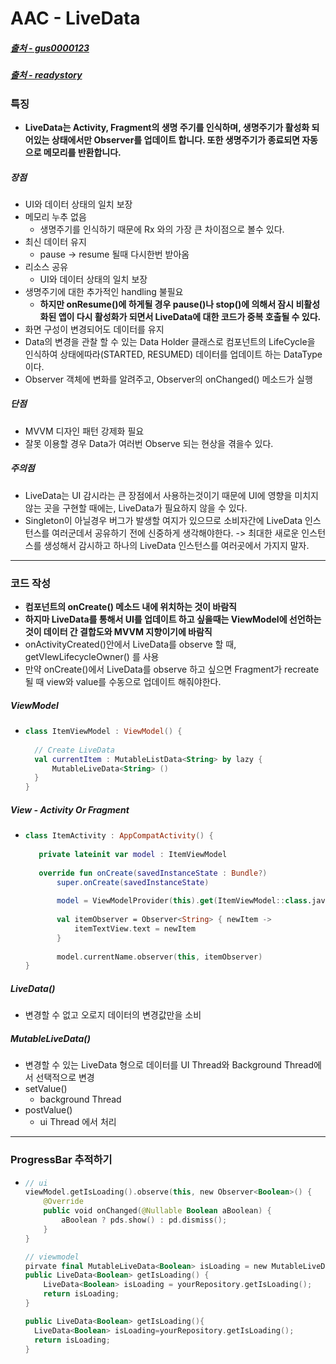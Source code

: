 # AAC - LiveData
##### [출처 - gus0000123](https://gus0000123.medium.com/android-jetpack-livedata-사용법-1-개념편-931e6884decf)
##### [출처 - readystory](https://readystory.tistory.com/101)
### 특징
* **LiveData는 Activity, Fragment의 생명 주기를 인식하며, 생명주기가 활성화 되어있는 상태에서만 Observer를 업데이트 합니다. 또한 생명주기가 종료되면 자동으로 메모리를 반환합니다.**
##### 장점
* UI와 데이터 상태의 일치 보장 
* 메모리 누추 없음
  * 생명주기를 인식하기 때문에 Rx 와의 가장 큰 차이점으로 볼수 있다.  
* 최신 데이터 유지
  * pause -> resume 될때 다시한번 받아옴
* 리소스 공유
  * UI와 데이터 상태의 일치 보장 
* 생명주기에 대한 추가적인 handling 불필요
  * **하지만 onResume()에 하게될 경우 pause()나 stop()에 의해서 잠시 비활성화된 앱이 다시 활성화가 되면서 LiveData에 대한 코드가 중복 호출될 수 있다.**
* 화면 구성이 변경되어도 데이터를 유지
* Data의 변경을 관찰 할 수 있는 Data Holder 클래스로 컴포넌트의 LifeCycle을 인식하여 상태에따라(STARTED, RESUMED) 데이터를 업데이트 하는 DataType이다.
* Observer 객체에 변화를 알려주고, Observer의 onChanged() 메소드가 실행
##### 단점
* MVVM 디자인 패턴 강제화 필요
* 잘못 이용할 경우 Data가 여러번 Observe 되는 현상을 겪을수 있다.
##### 주의점
* LiveData는 UI 감시라는 큰 장점에서 사용하는것이기 때문에 UI에 영향을 미치지 않는 곳을 구현할 때에는, LiveData가 필요하지 않을 수 있다.
* Singleton이 아닐경우 버그가 발생할 여지가 있으므로 소비자간에 LiveData 인스턴스를 여러군데서 공유하기 전에 신중하게 생각해야한다. -> 최대한 새로운 인스턴스를 생성해서 감시하고 하나의 LiveData 인스턴스를 여러곳에서 가지지 말자.
---
### 코드 작성
* **컴포넌트의 onCreate() 메소드 내에 위치하는 것이 바람직**
* **하지마 LiveData를 통해서 UI를 업데이트 하고 싶을때는 ViewModel에 선언하는것이 데이터 간 결합도와 MVVM 지향이기에 바람직**
* onActivityCreated()안에서 LiveData를 observe 할 때, getVIewLifecycleOwner() 를 사용
* 만약 onCreate()에서 LiveData를 observe 하고 싶으면 Fragment가 recreate 될 때 view와 value를 수동으로 업데이트 해줘야한다.
##### ViewModel
* ```kotlin
  class ItemViewModel : ViewModel() {
    
    // Create LiveData
    val currentItem : MutableListData<String> by lazy {
        MutableLiveData<String> ()
    }
  }
##### View - Activity Or Fragment 
* ```kotlin
  class ItemActivity : AppCompatActivity() {
    
     private lateinit var model : ItemViewModel
    
     override fun onCreate(savedInstanceState : Bundle?)
         super.onCreate(savedInstanceState)
        
         model = ViewModelProvider(this).get(ItemViewModel::class.java)
        
         val itemObserver = Observer<String> { newItem ->
             itemTextView.text = newItem
         }
        
         model.currentName.observer(this, itemObserver)
  }
##### LiveData()
* 변경할 수 없고 오로지 데이터의 변경값만을 소비
##### MutableLiveData()
* 변경할 수 있는 LiveData 형으로 데이터를 UI Thread와 Background Thread에서 선택적으로 변경
* setValue()
  * background Thread
* postValue()
  * ui Thread 에서 처리
---
### ProgressBar 추적하기
* ```kotlin
  // ui
  viewModel.getIsLoading().observe(this, new Observer<Boolean>() {
      @Override
      public void onChanged(@Nullable Boolean aBoolean) {
          aBoolean ? pds.show() : pd.dismiss();
      }
  }

  // viewmodel
  pirvate final MutableLiveData<Boolean> isLoading = new MutableLiveData<>();
  public LiveData<Boolean> getIsLoading() {
      LiveData<Boolean> isLoading = yourRepository.getIsLoading();
      return isLoading;
  }
  
  public LiveData<Boolean> getIsLoading(){
    LiveData<Boolean> isLoading=yourRepository.getIsLoading();
    return isLoading;
  }
